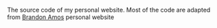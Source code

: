 <!-- [![Build Status](https://travis-ci.org/bamos/bamos.github.io.svg?branch=master)](https://travis-ci.org/bamos/bamos.github.io) -->

<!-- # About
<!-- This is the source code for Chia-Hsiang Kao's personal website. -->
The source code of my personal website.
Most of the code are adapted from [Brandon Amos](http://bamos.github.io/) personal website

<!-- # w3c compliance continuous integration
Travis CI builds the static website with Jekyll and uses
[validate.rb](validate.rb) to check content for w3c compliance.
Simon Sigurdhsson wrote the
[original validate.rb script](https://github.com/urdh/blog/blob/gh-pages/validate.rb),
available in the public domain by the CC0 license,
and the modifications here are also available in the public domain
by the CC0 license. -->
